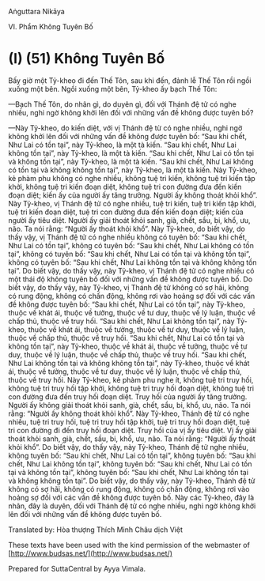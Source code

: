 Aṅguttara Nikāya

VI. Phẩm Không Tuyên Bố

# (I) (51) Không Tuyên Bố

Bấy giờ một Tỷ-kheo đi đến Thế Tôn, sau khi đến, đảnh lễ Thế Tôn rồi ngồi xuống một bên. Ngồi xuống một bên, Tỷ-kheo ấy bạch Thế Tôn:

—Bạch Thế Tôn, do nhân gì, do duyên gì, đối với Thánh đệ tử có nghe nhiều, nghi ngờ không khởi lên đối với những vấn đề không được tuyên bố?

—Này Tỷ-kheo, do kiến diệt, với vị Thánh đệ từ có nghe nhiều, nghi ngờ không khởi lên đối với những vấn đề không được tuyên bố: “Sau khi chết, Như Lai có tồn tại”, này Tỷ-kheo, là một tà kiến. “Sau khi chết, Như Lai không tồn tại”, này Tỷ-kheo, là một tà kiến. “Sau khi chết, Như Lai có tồn tại và không tồn tại”, này Tỷ-kheo, là một tà kiến. “Sau khi chết, Như Lai không có tồn tại và không không tồn tại”, này Tỷ-kheo, là một tà kiến. Này Tỷ-kheo, kẻ phàm phu không có nghe nhiều, không tuệ tri kiến, không tuệ tri kiến tập khởi, không tuệ tri kiến đoạn diệt, không tuệ tri con đường đưa đến kiến đoạn diệt; kiến ấy của người ấy tăng trưởng. Người ấy không thoát khỏi khổ”. Này Tỷ-kheo, vị Thánh đệ tử có nghe nhiều, tuệ tri kiến, tuệ tri kiến tập khởi, tuệ tri kiến đoạn diệt, tuệ tri con đường đưa đến kiến đoạn diệt; kiến của người ấy tiêu diệt. Người ấy giải thoát khỏi sanh, già, chết, sầu, bi, khổ, ưu, não. Ta nói rằng: “Người ấy thoát khỏi khổ”. Này Tỷ-kheo, do biết vậy, do thấy vậy, vị Thánh đệ tử có nghe nhiều không có tuyên bố: “Sau khi chết, Như Lai có tồn tại”, không có tuyên bố: “Sau khi chết, Như Lai không có tồn tại”, không có tuyên bố: “Sau khi chết, Như Lai có tồn tại và không tồn tại”, không có tuyên bố: “Sau khi chết, Như Lai không tồn tại và không không tồn tại”. Do biết vậy, do thấy vậy, này Tỷ-kheo, vị Thánh đệ tử có nghe nhiều có một thái độ không tuyên bố đối với những vấn đề không được tuyên bố. Do biết vậy, do thấy vậy, này Tỷ-kheo, vị Thánh đệ tử không có sợ hãi, không có rung động, không có chấn động, không rơi vào hoảng sợ đối với các vấn đề không được tuyên bố: “Sau khi chết, Như Lai có tồn tại”, này Tỷ-kheo, thuộc về khát ái, thuộc về tưởng, thuộc về tư duy, thuộc về lý luận, thuộc về chấp thủ, thuộc về truy hối. “Sau khi chết, Như Lai không tồn tại”, này Tỷ-kheo, thuộc về khát ái, thuộc về tưởng, thuộc về tư duy, thuộc về lý luận, thuộc về chấp thủ, thuộc về truy hối. “Sau khi chết, Như Lai có tồn tại và không tồn tại”, này Tỷ-kheo, thuộc về khát ái, thuộc về tưởng, thuộc về tư duy, thuộc về lý luận, thuộc về chấp thủ, thuộc về truy hối. “Sau khi chết, Như Lai không tồn tại và không không tồn tại”, này Tỷ-kheo, thuộc về khát ái, thuộc về tưởng, thuộc về tư duy, thuộc về lý luận, thuộc về chấp thủ, thuộc về truy hối. Này Tỷ-kheo, kẻ phàm phu nghe ít, không tuệ tri truy hối, không tuệ tri truy hối tập khởi, không tuệ tri truy hối đoạn diệt, không tuệ tri con đường đưa đến truy hối đoạn diệt. Truy hối của người ấy tăng trưởng. Người ấy không giải thoát khỏi sanh, già, chết, sầu, bi, khổ, ưu, não. Ta nói rằng: “Người ấy không thoát khỏi khổ”. Này Tỷ-kheo, Thánh đệ tử có nghe nhiều, tuệ tri truy hối, tuệ tri truy hối tập khởi, tuệ tri truy hối đoạn diệt, tuệ tri con đường đi đến truy hối đoạn diệt. Truy hối của vị ấy tiêu diệt. Vị ấy giải thoát khỏi sanh, già, chết, sầu, bi, khổ, ưu, não. Ta nói rằng: “Người ấy thoát khỏi khổ”. Do biết vậy, do thấy vậy, này Tỷ-kheo, Thánh đệ tử nghe nhiều, không tuyên bố: “Sau khi chết, Như Lai có tồn tại”, không tuyên bố: “Sau khi chết, Như Lai không tồn tại”, không tuyên bố: “Sau khi chết, Như Lai có tồn tại và không tồn tại”, không tuyên bố: “Sau khi chết, Như Lai không tồn tại và không không tồn tại”. Do biết vậy, do thấy vậy, này Tỷ-kheo, Thánh đệ tử không có sợ hãi, không có rung động, không có chấn động, không rơi vào hoảng sợ đối với các vấn đề không được tuyên bố. Này các Tỷ-kheo, đây là nhân, đây là duyên, đối với Thánh đệ tử có nghe nhiều, nghi ngờ không khởi lên đối với những vấn đề không được tuyên bố.

Translated by: Hòa thượng Thích Minh Châu dịch Việt

These texts have been used with the kind permission of the webmaster of [http://www.budsas.net/](http://www.budsas.net/)

Prepared for SuttaCentral by Ayya Vimala.
